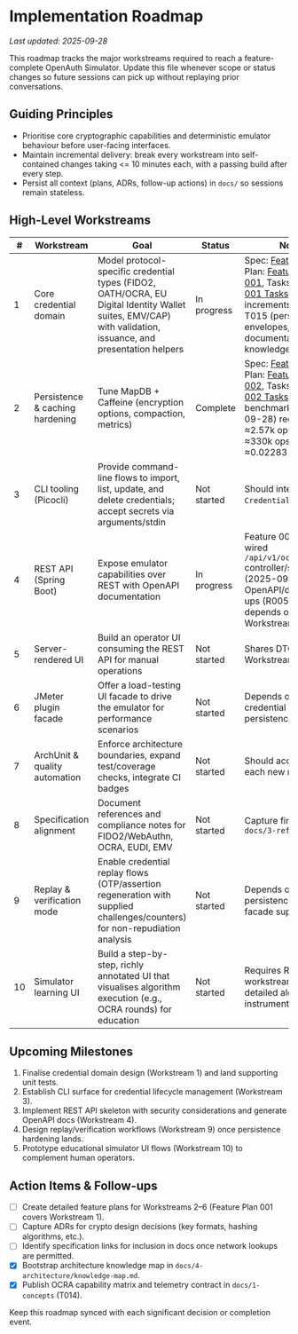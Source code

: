 # Implementation Roadmap

_Last updated: 2025-09-28_

This roadmap tracks the major workstreams required to reach a feature-complete OpenAuth Simulator. Update this file whenever scope or status changes so future sessions can pick up without replaying prior conversations.

## Guiding Principles

- Prioritise core cryptographic capabilities and deterministic emulator behaviour before user-facing interfaces.
- Maintain incremental delivery: break every workstream into self-contained changes taking &lt;= 10 minutes each, with a passing build after every step.
- Persist all context (plans, ADRs, follow-up actions) in `docs/` so sessions remain stateless.

## High-Level Workstreams

| # | Workstream | Goal | Status | Notes |
|---|------------|------|--------|-------|
| 1 | Core credential domain | Model protocol-specific credential types (FIDO2, OATH/OCRA, EU Digital Identity Wallet suites, EMV/CAP) with validation, issuance, and presentation helpers | In progress | Spec: [Feature 001](specs/feature-001-core-credential-domain.md), Plan: [Feature Plan 001](feature-plan-001-core-domain.md), Tasks: [Feature 001 Tasks](tasks/feature-001-core-credential-domain.md); Recent increments: T011–T015 (persistence envelopes, telemetry, documentation, knowledge map) |
| 2 | Persistence & caching hardening | Tune MapDB + Caffeine (encryption options, compaction, metrics) | Complete | Spec: [Feature 002](specs/feature-002-persistence-hardening.md), Plan: [Feature Plan 002](feature-plan-002-persistence-hardening.md), Tasks: [Feature 002 Tasks](tasks/feature-002-persistence-hardening.md); Final benchmarks (2025-09-28) record writes ≈2.57k ops/s, reads ≈330k ops/s, P99 ≈0.02283 ms |
| 3 | CLI tooling (Picocli) | Provide command-line flows to import, list, update, and delete credentials; accept secrets via arguments/stdin | Not started | Should integrate with `CredentialStore` API |
| 4 | REST API (Spring Boot) | Expose emulator capabilities over REST with OpenAPI documentation | In progress | Feature 003 R004 wired `/api/v1/ocra/evaluate` controller/service (2025-09-28); OpenAPI/docs follow-ups (R005) pending; depends on Workstreams 1 & 2 |
| 5 | Server-rendered UI | Build an operator UI consuming the REST API for manual operations | Not started | Shares DTOs with Workstream 4 |
| 6 | JMeter plugin facade | Offer a load-testing UI facade to drive the emulator for performance scenarios | Not started | Depends on core credential APIs and persistence |
| 7 | ArchUnit & quality automation | Enforce architecture boundaries, expand test/coverage checks, integrate CI badges | Not started | Should accompany each new module |
| 8 | Specification alignment | Document references and compliance notes for FIDO2/WebAuthn, OCRA, EUDI, EMV | Not started | Capture findings in `docs/3-reference` |
| 9 | Replay & verification mode | Enable credential replay flows (OTP/assertion regeneration with supplied challenges/counters) for non-repudiation analysis | Not started | Depends on persistence hooks and facade support |
| 10 | Simulator learning UI | Build a step-by-step, richly annotated UI that visualises algorithm execution (e.g., OCRA rounds) for education | Not started | Requires REST/UI workstreams and detailed algorithm instrumentation |

## Upcoming Milestones

1. Finalise credential domain design (Workstream 1) and land supporting unit tests.
2. Establish CLI surface for credential lifecycle management (Workstream 3).
3. Implement REST API skeleton with security considerations and generate OpenAPI docs (Workstream 4).
4. Design replay/verification workflows (Workstream 9) once persistence hardening lands.
5. Prototype educational simulator UI flows (Workstream 10) to complement human operators.

## Action Items & Follow-ups

- [ ] Create detailed feature plans for Workstreams 2–6 (Feature Plan 001 covers Workstream 1).
- [ ] Capture ADRs for crypto design decisions (key formats, hashing algorithms, etc.).
- [ ] Identify specification links for inclusion in docs once network lookups are permitted.
- [x] Bootstrap architecture knowledge map in `docs/4-architecture/knowledge-map.md`.
- [x] Publish OCRA capability matrix and telemetry contract in `docs/1-concepts` (T014).

Keep this roadmap synced with each significant decision or completion event.
